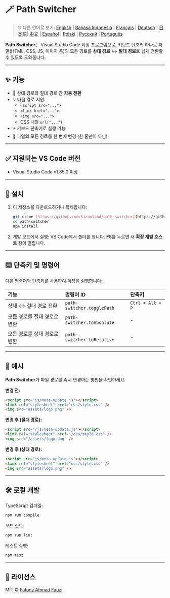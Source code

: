 # 🪄 Path Switcher

> 🌐 다른 언어로 보기: [English](../../README.md) | [Bahasa Indonesia](README-ID.md) | [Français](README-FR.md) | [Deutsch](README-DE.md) | [日本語](README-JP.md)| [中文](README-ZH.md) | [Español](README-ES.md) | [Polski](README-PL.md) | [Русский](README-RU.md) | [Português](README-PT.md)

**Path Switcher**는 Visual Studio Code 확장 프로그램으로, 키보드 단축키 하나로 파일(HTML, CSS, JS, 이미지 등)의 모든 경로를 **상대 경로** ↔️ **절대 경로**로 쉽게 전환할 수 있도록 도와줍니다.

---

## ✨ 기능

- 🔁 상대 경로와 절대 경로 간 **자동 전환**
- 💡 다음 경로 지원:
  - `<script src="...">`
  - `<link href="...">`
  - `<img src="...">`
  - CSS 내의 `url("...")`
- ⚡ 키보드 단축키로 실행 가능
- 🧭 파일의 모든 경로를 한 번에 변경 (한 줄만이 아님)

---

## ✅ 지원되는 VS Code 버전

- Visual Studio Code v1.85.0 이상

---

## 🧩 설치

1.  이 저장소를 다운로드하거나 복제합니다:
    ```bash
    git clone [https://github.com/kianoland/path-switcher](https://github.com/kianoland/path-switcher)
    cd path-switcher
    npm install
    ```
2.  개발 모드에서 실행:
    VS Code에서 폴더를 엽니다.
    **F5**를 누르면 새 **확장 개발 호스트** 창이 열립니다.

---

## ⌨️ 단축키 및 명령어

다음 명령어와 단축키를 사용하여 확장을 실행합니다:

| 기능                         | 명령어 ID                  | 단축키           |
| :--------------------------- | :------------------------- | :--------------- |
| 상대 ↔️ 절대 경로 전환       | `path-switcher.togglePath` | `Ctrl + Alt + P` |
| 모든 경로를 절대 경로로 변환 | `path-switcher.toAbsolute` | -                |
| 모든 경로를 상대 경로로 변환 | `path-switcher.toRelative` | -                |

---

## 🧠 예시

**Path Switcher**가 파일 경로를 즉시 변경하는 방법을 확인하세요.

**변경 전:**

```html
<script src="js/meta-update.js"></script>
<link rel="stylesheet" href="css/style.css" />
<img src="assets/logo.png" />
```

**변경 후 (절대 경로):**

```html
<script src="/js/meta-update.js"></script>
<link rel="stylesheet" href="/css/style.css" />
<img src="/assets/logo.png" />
```

**변경 후 (상대 경로):**

```html
<script src="js/meta-update.js"></script>
<link rel="stylesheet" href="css/style.css" />
<img src="assets/logo.png" />
```

---

## 🛠️ 로컬 개발

TypeScript 컴파일:

```bash
npm run compile
```

코드 린트:

```bash
npm run lint
```

테스트 실행:

```bash
npm test
```

---

## 🧾 라이선스

MIT © [Fatony Ahmad Fauzi](../../LICENSE)
